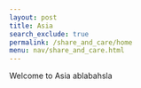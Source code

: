 ```yaml
---
layout: post 
title: Asia 
search_exclude: true
permalink: /share_and_care/home
menu: nav/share_and_care.html
---
```


Welcome to Asia ablabahsla